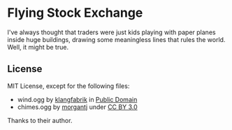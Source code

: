Flying Stock Exchange
=====================

I've always thought that traders were just kids playing with paper planes inside huge buildings, drawing some meaningless lines that rules the world. Well, it might be true.

License
-------

MIT License, except for the following files:

* wind.ogg by [klangfabrik](http://www.freesound.org/people/klangfabrik/sounds/26714/) in [Public Domain](http://creativecommons.org/publicdomain/zero/1.0/)
* chimes.ogg by [morgantj](http://www.freesound.org/people/morgantj/sounds/58634/) under [CC BY 3.0](http://creativecommons.org/licenses/by/3.0/)

Thanks to their author.